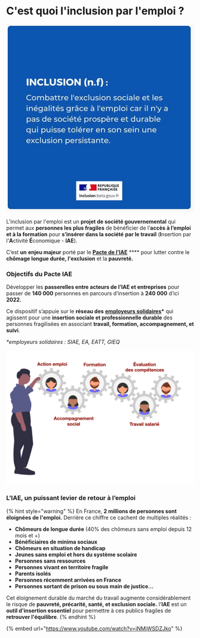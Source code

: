 # C'est quoi l'inclusion par l'emploi ?

![](../.gitbook/assets/capture-de-cran-2020-05-15-a-10.59.27.png)

L’inclusion par l'emploi est un **projet de société gouvernemental** qui permet aux **personnes les plus fragiles** de bénéficier de l’**accès à l’emploi et à la formation** pour **s’insérer dans la société** **par le travail** (**I**nsertion par l'**A**ctivité **É**conomique - **IAE**).

C’est **un** **enjeu majeur** porté par le [**Pacte de l’IAE**](https://travail-emploi.gouv.fr/IMG/pdf/pacte\_d\_ambition\_iae\_sept\_2019\_synthese.pdf) **** pour lutter contre le **chômage longue durée, l'exclusion** et la **pauvreté.**

### **Objectifs du Pacte IAE**

Développer les **passerelles entre acteurs de l’IAE et entreprises** pour passer de **140 000** personnes en parcours d’insertion à **240 000** d’ici **2022.**

Ce dispositif s’appuie sur le **réseau des** [**employeurs solidaires**](qui-sont-les-employeurs-solidaires.md)**\*** qui agissent pour une **insertion sociale et professionnelle durable** des personnes fragilisées en associant **travail, formation, accompagnement, et suivi**. &#x20;

_\*employeurs solidaires : SIAE, EA, EATT, GIEQ_

![](../.gitbook/assets/capture-de-cran-2020-06-22-a-13.59.01.png)

### **L’IAE, un puissant levier de retour à l’emploi**

{% hint style="warning" %}
En France, **2 millions de personnes sont éloignées de l'emploi.** Derrière ce chiffre ce cachent de multiples réalités :

* **Chômeurs de longue durée** (40% des chômeurs sans emploi depuis 12 mois et +)
* **Bénéficiaires de minima sociaux**
* **Chômeurs en situation de handicap**
* **Jeunes sans emploi et hors du système scolaire**
* **Personnes sans ressources**
* **Personnes vivant en territoire fragile**
* **Parents isolés**
* **Personnes récemment arrivées en France**
* **Personnes sortant de prison ou sous main de justice...**

Cet éloignement durable du marché du travail augmente considérablement le risque de **pauvreté, précarité, santé, et exclusion sociale.** l'**IAE** est un **outil d'insertion essentiel** pour permettre à ces publics fragiles de **retrouver l'équilibre**.
{% endhint %}

{% embed url="https://www.youtube.com/watch?v=jNMjWSDZJko" %}

